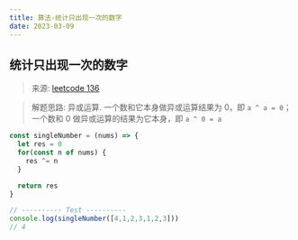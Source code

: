 ```yaml
---
title: 算法-统计只出现一次的数字
date: 2023-03-09
---
```


## 统计只出现一次的数字

> 来源: [leetcode 136](https://leetcode.cn/problems/single-number/)

> 解题思路: 异或运算. 一个数和它本身做异或运算结果为 0，即 `a ^ a = 0`；一个数和 0 做异或运算的结果为它本身，即 `a ^ 0 = a`

```js
const singleNumber = (nums) => {
  let res = 0
  for(const n of nums) {
    res ^= n
  }

  return res
}

// ---------- Test ----------
console.log(singleNumber([4,1,2,3,1,2,3]))
// 4
```
